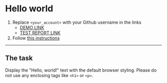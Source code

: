 # Hello world
1. Replace `<your_account>` with your Github username in the links
    - [DEMO LINK](https://yurastt1.github.io/layout_hello-world/) <br>
    - [TEST REPORT LINK](https://yurastt1.github.io/layout_hello-world/report/html_report/)
2. Follow [this instructions](https://mate-academy.github.io/layout_task-guideline/)
___

## The task 
Display the "Hello, world!" text with the default browser styling. Please do not 
use any enclosing tags like `<h1>` or `<p>`.
